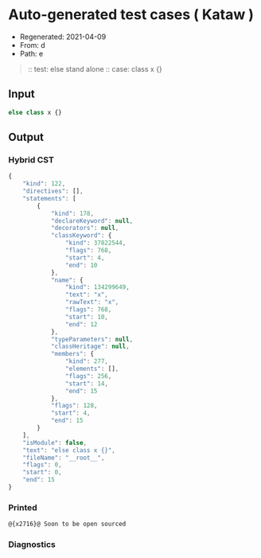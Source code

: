 # Auto-generated test cases ( Kataw )
- Regenerated: 2021-04-09
- From: d
- Path: e
> :: test: else stand alone
> :: case: class x {}
## Input

`````js
else class x {}
`````

## Output

### Hybrid CST

```javascript
{
    "kind": 122,
    "directives": [],
    "statements": [
        {
            "kind": 178,
            "declareKeyword": null,
            "decorators": null,
            "classKeyword": {
                "kind": 37822544,
                "flags": 768,
                "start": 4,
                "end": 10
            },
            "name": {
                "kind": 134299649,
                "text": "x",
                "rawText": "x",
                "flags": 768,
                "start": 10,
                "end": 12
            },
            "typeParameters": null,
            "classHeritage": null,
            "members": {
                "kind": 277,
                "elements": [],
                "flags": 256,
                "start": 14,
                "end": 15
            },
            "flags": 128,
            "start": 4,
            "end": 15
        }
    ],
    "isModule": false,
    "text": "else class x {}",
    "fileName": "__root__",
    "flags": 0,
    "start": 0,
    "end": 15
}
```

### Printed

```javascript
@{x2716}@ Soon to be open sourced
```

### Diagnostics

```javascript

```

